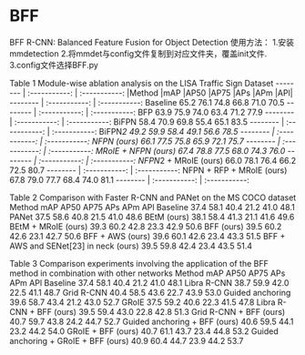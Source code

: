 # BFF
 BFF R-CNN: Balanced Feature Fusion for Object Detection
使用方法：
1.安装mmdetection
2.将mmdet与config文件复制到对应文件夹，覆盖init文件.
3.config文件选择BFF.py


Table 1 Module-wise ablation analysis on the LISA Traffic Sign Dataset
 -------- | :-----------:  | :-----------: 
|Method	|mAP	|AP50	|AP75	|APs	|APm	|APl|
 -------- | :-----------:  | :-----------: 
Baseline	65.2	76.1	74.8	66.8	71.0	70.5
 -------- | :-----------:  | :-----------: 
BFP	63.9	75.9	74.0	63.4	71.2	77.9
 -------- | :-----------:  | :-----------: 
BiFPN	58.4	70.9	69.8	55.4	65.1	83.5
 -------- | :-----------:  | :-----------: 
BiFPN*2	49.2	59.9	58.4	49.1	56.6	78.5
 -------- | :-----------:  | :-----------: 
NFPN (ours)	66.1	77.5	75.8	65.9	72.1	75.7
 -------- | :-----------:  | :-----------: 
MRoIE + NFPN (ours)	67.4	78.8	77.5	68.0	74.3	76.0
 -------- | :-----------:  | :-----------: 
NFPN*2 + MRoIE (ours)	66.0	78.1	76.4	66.2	72.5	80.7
 -------- | :-----------:  | :-----------: 
NFPN + RFP + MRoIE (ours)	67.8	79.0	77.7	68.4	74.0	81.1
 -------- | :-----------:  | :-----------: 
 
Table 2 Comparison with Faster R-CNN and PANet on the MS COCO dataset
Method	mAP	AP50	AP75	APs	APm	APl
Baseline	37.4	58.1	40.4	21.2	41.0	48.1
PANet	37.5	58.6	40.8	21.5	41.0	48.6
BEtM (ours)	38.1	58.4	41.3	21.1	41.6	49.6
BEtM + MRoIE (ours)	39.3	60.2	42.8	23.3	42.9	50.6
 BFF (ours)	39.5	60.2	42.6	23.1	42.7	50.6
BFF + AWS (ours)	39.6	60.1	42.6	23.4	43.3	51.5
BFF + AWS and SENet[23] in neck (ours)
39.5	59.8	42.4	23.4	43.5	51.4

Table 3 Comparison experiments involving the application of the BFF method in combination with other networks
Method	mAP	AP50	AP75	APs	APm	APl
Baseline	37.4	58.1	40.4	21.2	41.0	48.1
Libra R-CNN	38.7	59.9	42.0	22.5	41.1	48.7
Grid R-CNN	40.4	58.5	43.6	22.7	43.9	53.0
Guided anchoring	39.6	58.7	43.4	21.2	43.0	52.7
GRoIE	37.5	59.2	40.6	22.3	41.5	47.8
Libra R-CNN + BFF (ours)	39.5	59.4	43.0	22.8	42.8	51.3
Grid R-CNN + BFF (ours)	40.7	59.7	43.8	24.2	44.7	52.7
Guided anchoring + BFF (ours)	40.6	59.5	44.1	23.2	44.2	54.0
GRoIE + BFF (ours)	40.7	61.1	43.7	23.4	44.8	53.2
Guided anchoring + GRoIE + BFF (ours)	40.9	60.4	44.7	23.9	44.2	53.7
